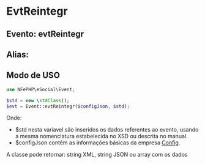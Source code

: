 # EvtReintegr

## Evento: evtReintegr

## Alias: 


## Modo de USO

```php
use NFePHP\eSocial\Event;

$std = new \stdClass();
$evt = Event::evtReintegr($configJson, $std);
```

Onde:
- $std nesta variavel são inseridos os dados referentes ao evento, usando a mesma nomenclatura estabelecida no XSD ou descrita no manual.
- $configJson contêm as informações básicas da empresa [Config](Config.md).

A classe pode retornar: string XML, string JSON ou array com os dados
